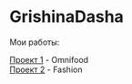 # GrishinaDasha
Мои работы:   

[Проект 1](https://grishinadasha.github.io/Omnifood/) - Omnifood  
[Проект 2](https://grishinadasha.github.io/Fashion/) - Fashion
